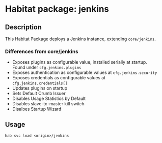 # Habitat package: jenkins

## Description

This Habitat Package deploys a Jenkins instance, extending `core/jenkins`.

### Differences from core/jenkins

- Exposes plugins as configurable value, installed serially at startup. Found under `cfg.jenkins.plugins`
- Exposes authentication as configurable values at `cfg.jenkins.security`
- Exposes credentials as configurable values at `cfg.jenkins.credentials[]`
- Updates plugins on startup
- Sets Default Crumb Issuer
- Disables Usage Statistics by Default
- Disables slave-to-master kill switch
- Disalbes Startup Wizard

## Usage

```
hab svc load <origin>/jenkins
```